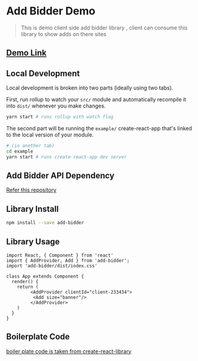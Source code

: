 # Add Bidder Demo

> This is demo client side add bidder library , client can consume this library to show
 adds on there sites

## [Demo Link](https://rupeshpadhye.github.io/add-bidder-demo/)
## Local Development

Local development is broken into two parts (ideally using two tabs).

First, run rollup to watch your `src/` module and automatically recompile it into `dist/` whenever you make changes.

```bash
yarn start # runs rollup with watch flag
```

The second part will be running the `example/` create-react-app that's linked to the local version of your module.

```bash
# (in another tab)
cd example
yarn start # runs create-react-app dev server
```
## Add Bidder API Dependency 
[Refer this repository](https://github.com/rupeshpadhye/add-bidder-demo)


## Library Install

```bash
npm install --save add-bidder
```

## Library Usage

```tsx
import React, { Component } from 'react'
import { AddProvider, Add } from 'add-bidder';
import 'add-bidder/dist/index.css'

class App extends Component {
  render() {
    return (
         <AddProvider clientId="client-233434">
          <Add size="banner"/>
         </AddProvider>
    )
  }
}
```

## Boilerplate Code 
[boiler plate code is taken from create-react-library ](https://github.com/transitive-bullshit/create-react-library)
